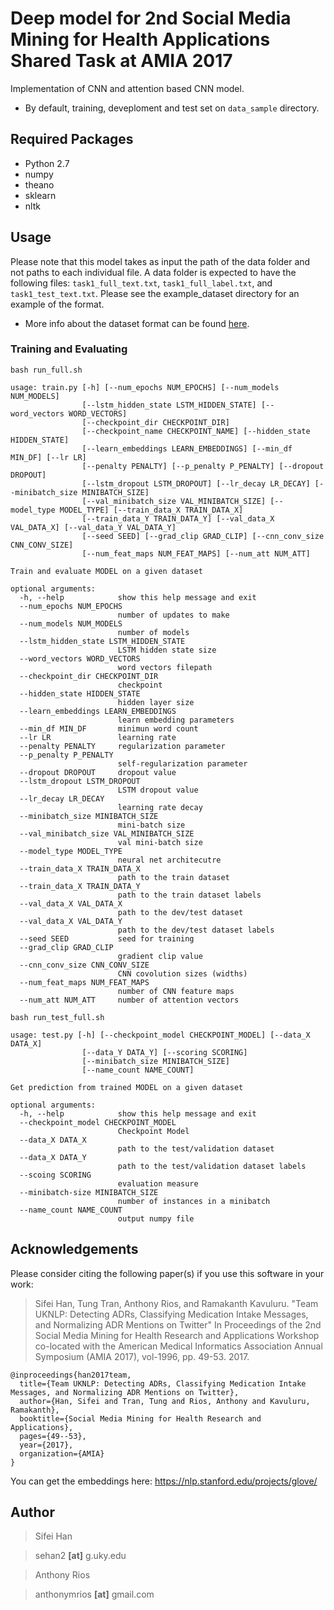 # Deep model for 2nd Social Media Mining for Health Applications Shared Task at AMIA 2017

Implementation of CNN and attention based CNN model.
 * By default, training, deveploment and test set on ``data_sample`` directory.

## Required Packages
- Python 2.7
- numpy
- theano
- sklearn
- nltk

## Usage

Please note that this model takes as input the path of the data folder and not paths to each individual file. A data folder is expected to have the following files: `task1_full_text.txt`, `task1_full_label.txt`, and `task1_test_text.txt`. Please see the example_dataset directory for an example of the format. 

- More info about the dataset format can be found [here](https://github.com/sifei/2nd-Social-Media-Mining-for-Health-Applications-Shared-Task-at-AMIA-2017/tree/master/task1/data_sample).



### Training and Evaluating

```
bash run_full.sh
```

```
usage: train.py [-h] [--num_epochs NUM_EPOCHS] [--num_models NUM_MODELS]
                [--lstm_hidden_state LSTM_HIDDEN_STATE] [--word_vectors WORD_VECTORS]
                [--checkpoint_dir CHECKPOINT_DIR]
                [--checkpoint_name CHECKPOINT_NAME] [--hidden_state HIDDEN_STATE]
                [--learn_embeddings LEARN_EMBEDDINGS] [--min_df MIN_DF] [--lr LR]
                [--penalty PENALTY] [--p_penalty P_PENALTY] [--dropout DROPOUT]
                [--lstm_dropout LSTM_DROPOUT] [--lr_decay LR_DECAY] [--minibatch_size MINIBATCH_SIZE]
                [--val_minibatch_size VAL_MINIBATCH_SIZE] [--model_type MODEL_TYPE] [--train_data_X TRAIN_DATA_X]
                [--train_data_Y TRAIN_DATA_Y] [--val_data_X VAL_DATA_X] [--val_data_Y VAL_DATA_Y]
                [--seed SEED] [--grad_clip GRAD_CLIP] [--cnn_conv_size CNN_CONV_SIZE]
                [--num_feat_maps NUM_FEAT_MAPS] [--num_att NUM_ATT] 

Train and evaluate MODEL on a given dataset

optional arguments:
  -h, --help            show this help message and exit
  --num_epochs NUM_EPOCHS
                        number of updates to make
  --num_models NUM_MODELS
                        number of models
  --lstm_hidden_state LSTM_HIDDEN_STATE
                        LSTM hidden state size
  --word_vectors WORD_VECTORS
                        word vectors filepath
  --checkpoint_dir CHECKPOINT_DIR
                        checkpoint
  --hidden_state HIDDEN_STATE
                        hidden layer size
  --learn_embeddings LEARN_EMBEDDINGS
                        learn embedding parameters
  --min_df MIN_DF       minimun word count
  --lr LR               learning rate
  --penalty PENALTY     regularization parameter
  --p_penalty P_PENALTY
                        self-regularization parameter
  --dropout DROPOUT     dropout value
  --lstm_dropout LSTM_DROPOUT
                        LSTM dropout value
  --lr_decay LR_DECAY
                        learning rate decay
  --minibatch_size MINIBATCH_SIZE
                        mini-batch size
  --val_minibatch_size VAL_MINIBATCH_SIZE
                        val mini-batch size
  --model_type MODEL_TYPE
                        neural net architecutre
  --train_data_X TRAIN_DATA_X   
                        path to the train dataset
  --train_data_X TRAIN_DATA_Y   
                        path to the train dataset labels
  --val_data_X VAL_DATA_X   
                        path to the dev/test dataset
  --val_data_X VAL_DATA_Y   
                        path to the dev/test dataset labels
  --seed SEED           seed for training
  --grad_clip GRAD_CLIP
                        gradient clip value
  --cnn_conv_size CNN_CONV_SIZE
                        CNN covolution sizes (widths)
  --num_feat_maps NUM_FEAT_MAPS
                        number of CNN feature maps
  --num_att NUM_ATT     number of attention vectors
```

```
bash run_test_full.sh
```
```
usage: test.py [-h] [--checkpoint_model CHECKPOINT_MODEL] [--data_X DATA_X]
                [--data_Y DATA_Y] [--scoring SCORING]
                [--minibatch_size MINIBATCH_SIZE]
                [--name_count NAME_COUNT] 
                
Get prediction from trained MODEL on a given dataset

optional arguments:
  -h, --help            show this help message and exit
  --checkpoint_model CHECKPOINT_MODEL
                        Checkpoint Model
  --data_X DATA_X   
                        path to the test/validation dataset
  --data_X DATA_Y   
                        path to the test/validation dataset labels
  --scoing SCORING  
                        evaluation measure
  --minibatch-size MINIBATCH_SIZE
                        number of instances in a minibatch
  --name_count NAME_COUNT
                        output numpy file

```
## Acknowledgements

Please consider citing the following paper(s) if you use this software in your work:

> Sifei Han, Tung Tran, Anthony Rios, and Ramakanth Kavuluru. "Team UKNLP: Detecting ADRs, Classifying Medication Intake Messages, and Normalizing ADR Mentions on Twitter" In Proceedings of the 2nd Social Media Mining for Health Research and Applications Workshop
co-located with the American Medical Informatics Association Annual Symposium (AMIA 2017), vol-1996, pp. 49-53. 2017.

```
@inproceedings{han2017team,
  title={Team UKNLP: Detecting ADRs, Classifying Medication Intake Messages, and Normalizing ADR Mentions on Twitter},
  author={Han, Sifei and Tran, Tung and Rios, Anthony and Kavuluru, Ramakanth},
  booktitle={Social Media Mining for Health Research and Applications},
  pages={49--53},
  year={2017},
  organization={AMIA}
}
```


You can get the embeddings here:
https://nlp.stanford.edu/projects/glove/

## Author

> Sifei Han

> sehan2 **[at]** g.uky.edu

> Anthony Rios

> anthonymrios **[at]** gmail.com


